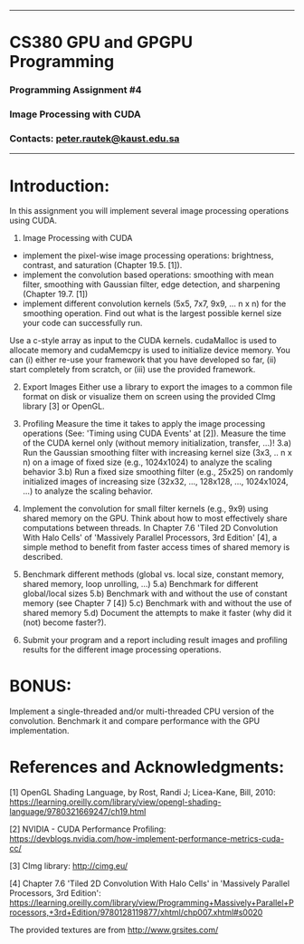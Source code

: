 --------------------------------------------------------------------
# CS380 GPU and GPGPU Programming
### Programming Assignment #4
### Image Processing with CUDA
### Contacts: peter.rautek@kaust.edu.sa
--------------------------------------------------------------------

# Introduction:
In this assignment you will implement several image processing operations using CUDA.

1. Image Processing with CUDA
- implement the pixel-wise image processing operations: brightness, contrast, and saturation (Chapter 19.5. [1]).
- implement the convolution based operations: smoothing with mean filter, smoothing with Gaussian filter, edge detection, and sharpening (Chapter 19.7. [1])
- implement different convolution kernels (5x5, 7x7, 9x9, ... n x n) for the smoothing operation. Find out what is the largest possible kernel size your code can successfully run. 

Use a c-style array as input to the CUDA kernels. 
cudaMalloc is used to allocate memory and cudaMemcpy is used to initialize device memory. 
You can (i) either re-use your framework that you have developed so far, (ii) start completely from scratch, or (iii) use the provided framework.

2. Export Images
Either use a library to export the images to a common file format on disk or visualize them on screen using the provided CImg library [3] or OpenGL.

3. Profiling
Measure the time it takes to apply the image processing operations (See: 'Timing using CUDA Events' at [2]). 
Measure the time of the CUDA kernel only (without memory initialization, transfer, ...)!
3.a) Run the Gaussian smoothing filter with increasing kernel size (3x3, .. n x n) on a image of fixed size (e.g., 1024x1024) to analyze the scaling behavior 
3.b) Run a fixed size smoothing filter (e.g., 25x25) on randomly initialized images of increasing size (32x32, ..., 128x128, ..., 1024x1024, ...) to analyze the scaling behavior.

4. Implement the convolution for small filter kernels (e.g., 9x9) using shared memory on the GPU. 
Think about how to most effectively share computations between threads. 
In Chapter 7.6 'Tiled 2D Convolution With Halo Cells' of 'Massively Parallel Processors, 3rd Edition' [4], a simple method to benefit from faster access times of shared memory is described.

5. Benchmark different methods (global vs. local size, constant memory, shared memory, loop unrolling, ...) 
5.a) Benchmark for different global/local sizes
5.b) Benchmark with and without the use of constant memory (see Chapter 7 [4])
5.c) Benchmark with and without the use of shared memory
5.d) Document the attempts to make it faster (why did it (not) become faster?).

6. Submit your program and a report including result images and profiling results for the different image processing operations.

# BONUS: 

Implement a single-threaded and/or multi-threaded CPU version of the convolution. Benchmark it and compare performance with the GPU implementation.

# References and Acknowledgments:
[1] OpenGL Shading Language, by Rost, Randi J; Licea-Kane, Bill, 2010:
https://learning.oreilly.com/library/view/opengl-shading-language/9780321669247/ch19.html

[2] NVIDIA - CUDA Performance Profiling: https://devblogs.nvidia.com/how-implement-performance-metrics-cuda-cc/

[3] CImg library: http://cimg.eu/

[4] Chapter 7.6 'Tiled 2D Convolution With Halo Cells' in 'Massively Parallel Processors, 3rd Edition':
https://learning.oreilly.com/library/view/Programming+Massively+Parallel+Processors,+3rd+Edition/9780128119877/xhtml/chp007.xhtml#s0020

The provided textures are from http://www.grsites.com/
